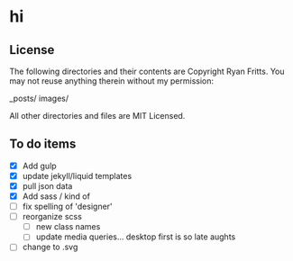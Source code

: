 # hi

## License
The following directories and their contents are Copyright Ryan Fritts. You may not reuse anything therein without my permission:

_posts/
images/

All other directories and files are MIT Licensed. 

## To do items
- [x] Add gulp
- [x] update jekyll/liquid templates
- [x] pull json data
- [x] Add sass / kind of
- [ ] fix spelling of 'designer'
- [ ] reorganize scss
    - [ ] new class names
    - [ ] update media queries... desktop first is so late aughts
- [ ] change to .svg
